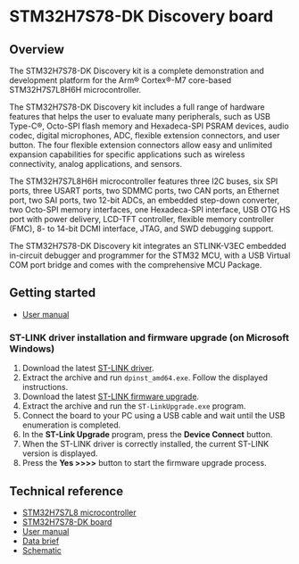 # STM32H7S78-DK Discovery board

## Overview

The STM32H7S78-DK Discovery kit is a complete demonstration and development platform for the Arm® Cortex®-M7 core-based STM32H7S7L8H6H microcontroller.

The STM32H7S78-DK Discovery kit includes a full range of hardware features that helps the user to evaluate many peripherals, such as USB Type-C®, Octo-SPI flash memory and Hexadeca-SPI PSRAM devices, audio codec, digital microphones, ADC, flexible extension connectors, and user button. The four flexible extension connectors allow easy and unlimited expansion capabilities for specific applications such as wireless connectivity, analog applications, and sensors.

The STM32H7S7L8H6H microcontroller features three I2C buses, six SPI ports, three USART ports, two SDMMC ports, two CAN ports, an Ethernet port, two SAI ports, two 12-bit ADCs, an embedded step-down converter, two Octo-SPI memory interfaces, one Hexadeca-SPI interface, USB OTG HS port with power delivery, LCD-TFT controller, flexible memory controller (FMC), 8- to 14-bit DCMI interface, JTAG, and SWD debugging support.

The STM32H7S78-DK Discovery kit integrates an STLINK-V3EC embedded in-circuit debugger and programmer for the STM32 MCU, with a USB Virtual COM port bridge and comes with the comprehensive MCU Package.

## Getting started

- [User manual](https://www.st.com/resource/en/user_manual/um3289-discovery-kit-with-stm32h7s7l8-mcu-stmicroelectronics.pdf)

### ST-LINK driver installation and firmware upgrade (on Microsoft Windows)

1. Download the latest [ST-LINK driver](https://www.st.com/en/development-tools/stsw-link009.html).
2. Extract the archive and run `dpinst_amd64.exe`. Follow the displayed instructions.
3. Download the latest [ST-LINK firmware upgrade](https://www.st.com/en/development-tools/stsw-link007.html).
4. Extract the archive and run the `ST-LinkUpgrade.exe` program.
5. Connect the board to your PC using a USB cable and wait until the USB enumeration is completed.
6. In the **ST-Link Upgrade** program, press the **Device Connect** button.
7. When the ST-LINK driver is correctly installed, the current ST-LINK version is displayed.
8. Press the **Yes >>>>** button to start the firmware upgrade process.

## Technical reference

- [STM32H7S7L8 microcontroller](https://www.st.com/en/microcontrollers-microprocessors/stm32h7s7l8.html)
- [STM32H7S78-DK board](https://www.st.com/en/evaluation-tools/stm32h7s78-dk.html)
- [User manual](https://www.st.com/resource/en/user_manual/um3289-discovery-kit-with-stm32h7s7l8-mcu-stmicroelectronics.pdf)
- [Data brief](https://www.st.com/resource/en/data_brief/stm32h7s78-dk.pdf)
- [Schematic](https://www.st.com/resource/en/schematic_pack/mb1736-h7s7l8-d01-schematic.pdf)
